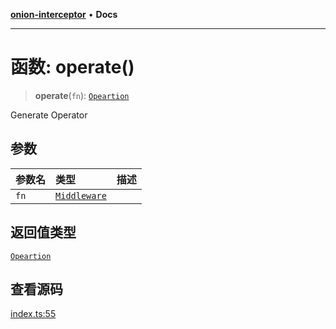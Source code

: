 [**onion-interceptor**](../README.md) • **Docs**

***

# 函数: operate()

> **operate**(`fn`): [`Opeartion`](../interfaces/Opeartion.md)

Generate Operator

## 参数

| 参数名 | 类型 | 描述 |
| :------ | :------ | :------ |
| `fn` | [`Middleware`](../type-aliases/Middleware.md) |  |

## 返回值类型

[`Opeartion`](../interfaces/Opeartion.md)

## 查看源码

[index.ts:55](https://github.com/coverjs/onion-interceptor/blob/d78f7a0ebce89e605082747d9c7461d8b8bdb161/packages/core/src/index.ts#L55)
